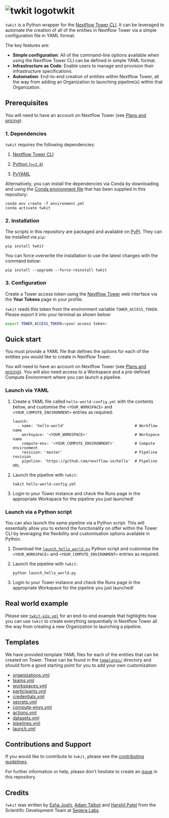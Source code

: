# ![twkit logo](https://raw.githubusercontent.com/seqeralabs/twkit/rename_package/assets/twkit.svg)twkit

`twkit` is a Python wrapper for the [Nextflow Tower CLI](https://github.com/seqeralabs/tower-cli). It can be leveraged to automate the creation of all of the entities in Nextflow Tower via a simple configuration file in YAML format.

The key features are:

- **Simple configuration**: All of the command-line options available when using the Nextflow Tower CLI can be defined in simple YAML format.
- **Infrastructure as Code**: Enable users to manage and provision their infrastructure specifications.
- **Automation**: End-to-end creation of entities within Nextflow Tower, all the way from adding an Organization to launching pipeline(s) within that Organization.

## Prerequisites

You will need to have an account on Nextflow Tower (see [Plans and pricing](https://cloud.tower.nf/pricing/)).

### 1. Dependencies

`twkit` requires the following dependencies:

1. [Nextflow Tower CLI](https://github.com/seqeralabs/tower-cli#1-installation)

2. [Python (`>=3.8`)](https://www.python.org/downloads/)

3. [PyYAML](https://pypi.org/project/PyYAML/)

Alternatively, you can install the dependencies via Conda by downloading and using the [Conda environment file](https://github.com/seqeralabs/twkit/blob/main/environment.yml) that has been supplied in this repository:

```console
conda env create -f environment.yml
conda activate twkit
```

### 2. Installation

The scripts in this repository are packaged and available on [PyPI](https://pypi.org/project/twkit/). They can be installed via `pip`:

```
pip install twkit
```

You can force overwrite the installation to use the latest changes with the command below:

```
pip install --upgrade --force-reinstall twkit
```

### 3. Configuration

Create a Tower access token using the [Nextflow Tower](https://tower.nf/) web interface via the **Your Tokens** page in your profile.

`twkit` reads this token from the environment variable `TOWER_ACCESS_TOKEN`. Please export it into your terminal as shown below:

```bash
export TOWER_ACCESS_TOKEN=<your access token>
```

## Quick start

You must provide a YAML file that defines the options for each of the entities you would like to create in Nextflow Tower.

You will need to have an account on Nextflow Tower (see [Plans and pricing](https://cloud.tower.nf/pricing/)). You will also need access to a Workspace and a pre-defined Compute Environment where you can launch a pipeline.

### Launch via YAML

1. Create a YAML file called `hello-world-config.yml` with the contents below, and customise the `<YOUR_WORKSPACE>` and `<YOUR_COMPUTE_ENVIRONMENT>` entries as required:

   ```
   launch:
     - name: 'hello-world'                               # Workflow name
       workspace: '<YOUR_WORKSPACE>'                     # Workspace name
       compute-env: '<YOUR_COMPUTE_ENVIRONMENT>'         # Compute environment
       revision: 'master'                                # Pipeline revision
       pipeline: 'https://github.com/nextflow-io/hello'  # Pipeline URL
   ```

2. Launch the pipeline with `twkit`:

   ```
   twkit hello-world-config.yml
   ```

3. Login to your Tower instance and check the Runs page in the appropriate Workspace for the pipeline you just launched!

### Launch via a Python script

You can also launch the same pipeline via a Python script. This will essentially allow you to extend the functionality on offer within the Tower CLI by leveraging the flexibility and customisation options available in Python.

1. Download the [`launch_hello_world.py`](https://github.com/seqeralabs/twkit/blob/main/examples/python/launch_hello_world.py) Python script and customise the `<YOUR_WORKSPACE>` and `<YOUR_COMPUTE_ENVIRONMENT>` entries as required.

2. Launch the pipeline with `twkit`:

   ```
   python launch_hello_world.py
   ```

3. Login to your Tower instance and check the Runs page in the appropriate Workspace for the pipeline you just launched!

## Real world example

Please see [`twkit-e2e.yml`](https://github.com/seqeralabs/twkit/blob/main/examples/yaml/twkit-e2e.yml) for an end-to-end example that highlights how you can use `twkit` to create everything sequentially in Nextflow Tower all the way from creating a new Organization to launching a pipeline.

## Templates

We have provided template YAML files for each of the entities that can be created on Tower. These can be found in the [`templates/`](https://github.com/seqeralabs/blob/main/twkit/templates) directory and should form a good starting point for you to add your own customization:

- [organizations.yml](https://github.com/seqeralabs/twkit/blob/main/templates/organizations.yml)
- [teams.yml](https://github.com/seqeralabs/twkit/blob/main/templates/teams.yml)
- [workspaces.yml](https://github.com/seqeralabs/twkit/blob/main/templates/workspaces.yml)
- [participants.yml](https://github.com/seqeralabs/twkit/blob/main/templates/participants.yml)
- [credentials.yml](https://github.com/seqeralabs/twkit/blob/main/templates/credentials.yml)
- [secrets.yml](https://github.com/seqeralabs/twkit/blob/main/templates/secrets.yml)
- [compute-envs.yml](https://github.com/seqeralabs/twkit/blob/main/templates/compute-envs.yml)
- [actions.yml](https://github.com/seqeralabs/twkit/blob/main/templates/actions.yml)
- [datasets.yml](https://github.com/seqeralabs/twkit/blob/main/templates/datasets.yml)
- [pipelines.yml](https://github.com/seqeralabs/twkit/blob/main/templates/pipelines.yml)
- [launch.yml](https://github.com/seqeralabs/twkit/blob/main/templates/launch.yml)

## Contributions and Support

If you would like to contribute to `twkit`, please see the [contributing guidelines](https://github.com/seqeralabs/twkit/blob/main/.github/CONTRIBUTING.md).

For further information or help, please don't hesitate to create an [issue](https://github.com/seqeralabs/twkit/issues) in this repository.

## Credits

`twkit` was written by [Esha Joshi](https://github.com/ejseqera), [Adam Talbot](https://github.com/adamrtalbot) and [Harshil Patel](https://github.com/drpatelh) from the Scientific Development Team at [Seqera Labs](https://seqera.io/).
